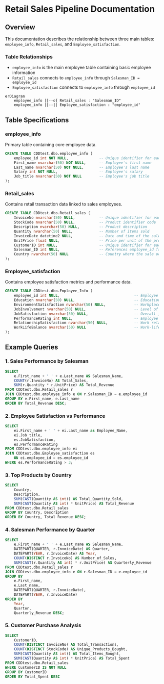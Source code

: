 # Retail Sales Pipeline Documentation

## Overview

This documentation describes the relationship between three main tables: `employee_info`, `Retail_sales`, and `Employee_satisfaction`.

### Table Relationships
- `employee_info` is the main employee table containing basic employee information
- `Retail_sales` connects to `employee_info` through `Salesman_ID = employee_id`
- `Employee_satisfaction` connects to `employee_info` through `employee_id`

```mermaid
erDiagram
    employee_info ||--o{ Retail_sales : "Salesman_ID"
    employee_info ||--|| Employee_satisfaction : "employee_id"
```

## Table Specifications

### employee_info
Primary table containing core employee data.

```sql
CREATE TABLE CDDtest.dbo.employee_info (
    employee_id int NOT NULL,              -- Unique identifier for each employee
    First_name nvarchar(50) NOT NULL,      -- Employee's first name
    Last_name nvarchar(50) NOT NULL,       -- Employee's last name
    Salary int NOT NULL,                   -- Employee's salary
    Job_title nvarchar(50) NOT NULL        -- Employee's job title
);
```

### Retail_sales
Contains retail transaction data linked to sales employees.

```sql
CREATE TABLE CDDtest.dbo.Retail_sales (
    InvoiceNo nvarchar(50) NULL,           -- Unique identifier for each sale transaction
    StockCode nvarchar(50) NULL,           -- Product identifier code
    Description nvarchar(50) NULL,         -- Product description
    Quantity nvarchar(50) NULL,            -- Number of items sold
    InvoiceDate datetime2 NULL,            -- Date and time of the sale
    UnitPrice float NULL,                  -- Price per unit of the product
    CustomerID int NULL,                   -- Unique identifier for each customer
    Salesman_ID int NULL,                  -- References employee_id from employee_info
    Country nvarchar(50) NULL              -- Country where the sale occurred
);
```

### Employee_satisfaction
Contains employee satisfaction metrics and performance data.

```sql
CREATE TABLE CDDtest.dbo.Employee_Info (
    employee_id int NULL,                                  -- Employee identifier
    Education nvarchar(50) NULL,                           -- Education level
    EnvironmentSatisfaction nvarchar(50) NULL,             -- Workplace environment rating
    JobInvolvement nvarchar(50) NULL,                      -- Level of job involvement
    JobSatisfaction nvarchar(50) NULL,                     -- Overall job satisfaction
    PerformanceRating int NULL,                            -- Employee performance score
    RelationshipSatisfaction nvarchar(50) NULL,            -- Work relationship rating
    WorkLifeBalance nvarchar(50) NULL                      -- Work-life balance rating
);
```

## Example Queries

### 1. Sales Performance by Salesman
```sql
SELECT 
    e.First_name + ' ' + e.Last_name AS Salesman_Name,
    COUNT(r.InvoiceNo) AS Total_Sales,
    SUM(r.Quantity * r.UnitPrice) AS Total_Revenue
FROM CDDtest.dbo.Retail_sales r
JOIN CDDtest.dbo.employee_info e ON r.Salesman_ID = e.employee_id
GROUP BY e.First_name, e.Last_name
ORDER BY Total_Revenue DESC;
```

### 2. Employee Satisfaction vs Performance
```sql
SELECT 
    ei.First_name + ' ' + ei.Last_name as Employee_Name,
    ei.Job_title,
    es.JobSatisfaction,
    es.PerformanceRating
FROM CDDtest.dbo.employee_info ei
JOIN CDDtest.dbo.Employee_satisfaction es 
    ON ei.employee_id = es.employee_id
WHERE es.PerformanceRating > 3;
```

### 3. Top Products by Country
```sql
SELECT 
    Country,
    Description,
    SUM(CAST(Quantity AS int)) AS Total_Quantity_Sold,
    SUM(CAST(Quantity AS int) * UnitPrice) AS Total_Revenue
FROM CDDtest.dbo.Retail_sales
GROUP BY Country, Description
ORDER BY Country, Total_Revenue DESC;
```

### 4. Salesman Performance by Quarter
```sql
SELECT 
    e.First_name + ' ' + e.Last_name AS Salesman_Name,
    DATEPART(QUARTER, r.InvoiceDate) AS Quarter,
    DATEPART(YEAR, r.InvoiceDate) AS Year,
    COUNT(DISTINCT r.InvoiceNo) AS Number_of_Sales,
    SUM(CAST(r.Quantity AS int) * r.UnitPrice) AS Quarterly_Revenue
FROM CDDtest.dbo.Retail_sales r
JOIN CDDtest.dbo.employee_info e ON r.Salesman_ID = e.employee_id
GROUP BY 
    e.First_name,
    e.Last_name,
    DATEPART(QUARTER, r.InvoiceDate),
    DATEPART(YEAR, r.InvoiceDate)
ORDER BY 
    Year,
    Quarter,
    Quarterly_Revenue DESC;
```

### 5. Customer Purchase Analysis
```sql
SELECT 
    CustomerID,
    COUNT(DISTINCT InvoiceNo) AS Total_Transactions,
    COUNT(DISTINCT StockCode) AS Unique_Products_Bought,
    SUM(CAST(Quantity AS int)) AS Total_Items_Bought,
    SUM(CAST(Quantity AS int) * UnitPrice) AS Total_Spent
FROM CDDtest.dbo.Retail_sales
WHERE CustomerID IS NOT NULL
GROUP BY CustomerID
ORDER BY Total_Spent DESC
```